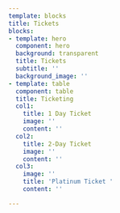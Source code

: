 ```yaml
---
template: blocks
title: Tickets
blocks:
- template: hero
  component: hero
  background: transparent
  title: Tickets
  subtitle: ''
  background_image: ''
- template: table
  component: table
  title: Ticketing
  col1:
    title: 1 Day Ticket
    image: ''
    content: ''
  col2:
    title: 2-Day Ticket
    image: ''
    content: ''
  col3:
    image: ''
    title: 'Platinum Ticket '
    content: ''

---
```

